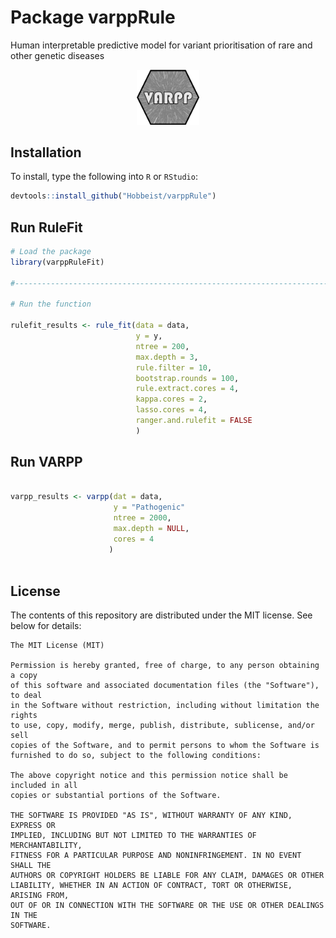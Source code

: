 # Package varppRule

Human interpretable predictive model for variant prioritisation of rare and other genetic diseases

<p align="center">

<img src="varpp-logo.png"  width="20%" height="20%">

</p>


## Installation

To install, type the following into `R` or `RStudio`:

```r
devtools::install_github("Hobbeist/varppRule")
```

## Run RuleFit

```r
# Load the package
library(varppRuleFit)

#---------------------------------------------------------------------------------

# Run the function

rulefit_results <- rule_fit(data = data, 
                            y = y,
                            ntree = 200,
                            max.depth = 3,
                            rule.filter = 10,
                            bootstrap.rounds = 100,
                            rule.extract.cores = 4,
                            kappa.cores = 2,
                            lasso.cores = 4,
                            ranger.and.rulefit = FALSE
                            )

```

## Run VARPP
```r

varpp_results <- varpp(dat = data,
                       y = "Pathogenic"
                       ntree = 2000,
                       max.depth = NULL,
                       cores = 4
                      )
                  
```


## License

The contents of this repository are distributed under the MIT license. See below for details:
```
The MIT License (MIT)

Permission is hereby granted, free of charge, to any person obtaining a copy
of this software and associated documentation files (the "Software"), to deal
in the Software without restriction, including without limitation the rights
to use, copy, modify, merge, publish, distribute, sublicense, and/or sell
copies of the Software, and to permit persons to whom the Software is
furnished to do so, subject to the following conditions:

The above copyright notice and this permission notice shall be included in all
copies or substantial portions of the Software.

THE SOFTWARE IS PROVIDED "AS IS", WITHOUT WARRANTY OF ANY KIND, EXPRESS OR
IMPLIED, INCLUDING BUT NOT LIMITED TO THE WARRANTIES OF MERCHANTABILITY,
FITNESS FOR A PARTICULAR PURPOSE AND NONINFRINGEMENT. IN NO EVENT SHALL THE
AUTHORS OR COPYRIGHT HOLDERS BE LIABLE FOR ANY CLAIM, DAMAGES OR OTHER
LIABILITY, WHETHER IN AN ACTION OF CONTRACT, TORT OR OTHERWISE, ARISING FROM,
OUT OF OR IN CONNECTION WITH THE SOFTWARE OR THE USE OR OTHER DEALINGS IN THE
SOFTWARE.
```

